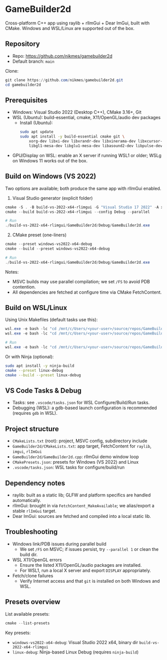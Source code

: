 # GameBuilder2d

Cross-platform C++ app using raylib + rlImGui + Dear ImGui, built with CMake. Windows and WSL/Linux are supported out of the box.

## Repository

- Repo: https://github.com/nikmes/gamebuilder2d
- Default branch: `main`

Clone:
```powershell
git clone https://github.com/nikmes/gamebuilder2d.git
cd gamebuilder2d
```

## Prerequisites

- Windows: Visual Studio 2022 (Desktop C++), CMake 3.16+, Git
- WSL (Ubuntu): build-essential, cmake, X11/OpenGL/audio dev packages
	- Install (Ubuntu):
		```bash
		sudo apt update
		sudo apt install -y build-essential cmake git \
			xorg-dev libxi-dev libxrandr-dev libxinerama-dev libxcursor-dev \
			libgl1-mesa-dev libglu1-mesa-dev libasound2-dev libpulse-dev
		```
- GPU/Display on WSL: enable an X server if running WSL1 or older; WSLg on Windows 11 works out of the box.

## Build on Windows (VS 2022)

Two options are available; both produce the same app with rlImGui enabled.

1) Visual Studio generator (explicit folder)
```powershell
cmake -S . -B build-vs-2022-x64-rlimgui -G "Visual Studio 17 2022" -A x64
cmake --build build-vs-2022-x64-rlimgui --config Debug --parallel

# Run
./build-vs-2022-x64-rlimgui/GameBuilder2d/Debug/GameBuilder2d.exe
```

2) CMake preset (one-liners)
```powershell
cmake --preset windows-vs2022-x64-debug
cmake --build --preset windows-vs2022-x64-debug

# Run
./build-vs-2022-x64-rlimgui/GameBuilder2d/Debug/GameBuilder2d.exe
```

Notes:
- MSVC builds may use parallel compilation; we set `/FS` to avoid PDB contention.
- All dependencies are fetched at configure time via CMake FetchContent.

## Build on WSL/Linux

Using Unix Makefiles (default tasks use this):
```powershell
wsl.exe -e bash -lc "cd /mnt/c/Users/<your-user>/source/repos/GameBuilder2d; cmake -S . -B build-linux -G 'Unix Makefiles' -DCMAKE_BUILD_TYPE=Debug"
wsl.exe -e bash -lc "cd /mnt/c/Users/<your-user>/source/repos/GameBuilder2d; cmake --build build-linux -j"

# Run
wsl.exe -e bash -lc "cd /mnt/c/Users/<your-user>/source/repos/GameBuilder2d/build-linux/GameBuilder2d; ./GameBuilder2d"
```

Or with Ninja (optional):
```bash
sudo apt install -y ninja-build
cmake --preset linux-debug
cmake --build --preset linux-debug
```

## VS Code Tasks & Debug

- Tasks: see `.vscode/tasks.json` for WSL Configure/Build/Run tasks.
- Debugging (WSL): a gdb-based launch configuration is recommended (requires `gdb` in WSL).

## Project structure

- `CMakeLists.txt` (root): project, MSVC config, subdirectory include
- `GameBuilder2d/CMakeLists.txt`: app target, FetchContent for `raylib`, `imgui`, `rlImGui`
- `GameBuilder2d/GameBuilder2d.cpp`: rlImGui demo window loop
- `CMakePresets.json`: presets for Windows (VS 2022) and Linux
- `.vscode/tasks.json`: WSL tasks for configure/build/run

## Dependency notes

- raylib: built as a static lib; GLFW and platform specifics are handled automatically.
- rlImGui: brought in via `FetchContent_MakeAvailable`; we alias/export a stable `rlImGui` target.
- Dear ImGui: sources are fetched and compiled into a local static lib.

## Troubleshooting

- Windows link/PDB issues during parallel build
	- We set `/FS` on MSVC; if issues persist, try `--parallel 1` or clean the build dir.
- WSL X11/OpenGL errors
	- Ensure the listed X11/OpenGL/audio packages are installed.
	- For WSL1, run a local X server and export `DISPLAY` appropriately.
- Fetch/clone failures
	- Verify Internet access and that `git` is installed on both Windows and WSL.

## Presets overview

List available presets:
```powershell
cmake --list-presets
```

Key presets:
- `windows-vs2022-x64-debug`: Visual Studio 2022 x64, binary dir `build-vs-2022-x64-rlimgui`
- `linux-debug`: Ninja-based Linux Debug (requires `ninja-build`)

